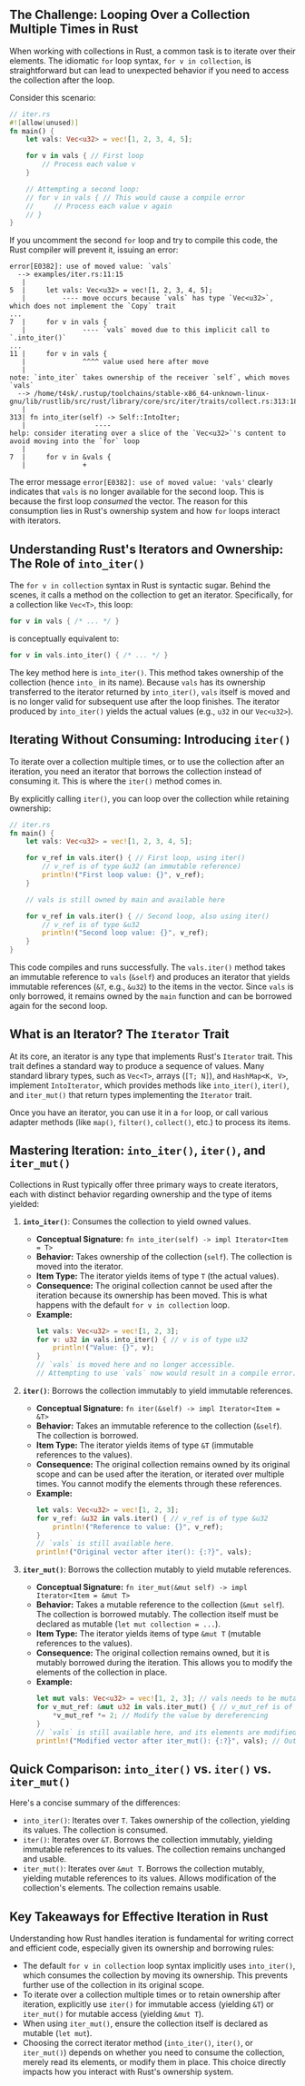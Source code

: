 ## The Challenge: Looping Over a Collection Multiple Times in Rust

When working with collections in Rust, a common task is to iterate over their elements. The idiomatic `for` loop syntax, `for v in collection`, is straightforward but can lead to unexpected behavior if you need to access the collection after the loop.

Consider this scenario:
```rust
// iter.rs
#![allow(unused)]
fn main() {
    let vals: Vec<u32> = vec![1, 2, 3, 4, 5];

    for v in vals { // First loop
        // Process each value v
    }

    // Attempting a second loop:
    // for v in vals { // This would cause a compile error
    //     // Process each value v again
    // }
}
```
If you uncomment the second `for` loop and try to compile this code, the Rust compiler will prevent it, issuing an error:
```
error[E0382]: use of moved value: `vals`
  --> examples/iter.rs:11:15
   |
5  |     let vals: Vec<u32> = vec![1, 2, 3, 4, 5];
   |         ---- move occurs because `vals` has type `Vec<u32>`, which does not implement the `Copy` trait
...
7  |     for v in vals {
   |              ---- `vals` moved due to this implicit call to `.into_iter()`
...
11 |     for v in vals {
   |              ^^^^ value used here after move
   |
note: `into_iter` takes ownership of the receiver `self`, which moves `vals`
  --> /home/t4sk/.rustup/toolchains/stable-x86_64-unknown-linux-gnu/lib/rustlib/src/rust/library/core/src/iter/traits/collect.rs:313:18
   |
313| fn into_iter(self) -> Self::IntoIter;
   |                 ----
help: consider iterating over a slice of the `Vec<u32>`'s content to avoid moving into the `for` loop
   |
7  |     for v in &vals {
   |              +
```
The error message `error[E0382]: use of moved value: 'vals'` clearly indicates that `vals` is no longer available for the second loop. This is because the first loop *consumed* the vector. The reason for this consumption lies in Rust's ownership system and how `for` loops interact with iterators.

## Understanding Rust's Iterators and Ownership: The Role of `into_iter()`

The `for v in collection` syntax in Rust is syntactic sugar. Behind the scenes, it calls a method on the collection to get an iterator. Specifically, for a collection like `Vec<T>`, this loop:
```rust
for v in vals { /* ... */ }
```
is conceptually equivalent to:
```rust
for v in vals.into_iter() { /* ... */ }
```
The key method here is `into_iter()`. This method takes ownership of the collection (hence `into_` in its name). Because `vals` has its ownership transferred to the iterator returned by `into_iter()`, `vals` itself is moved and is no longer valid for subsequent use after the loop finishes. The iterator produced by `into_iter()` yields the actual values (e.g., `u32` in our `Vec<u32>`).

## Iterating Without Consuming: Introducing `iter()`

To iterate over a collection multiple times, or to use the collection after an iteration, you need an iterator that borrows the collection instead of consuming it. This is where the `iter()` method comes in.

By explicitly calling `iter()`, you can loop over the collection while retaining ownership:
```rust
// iter.rs
fn main() {
    let vals: Vec<u32> = vec![1, 2, 3, 4, 5];

    for v_ref in vals.iter() { // First loop, using iter()
        // v_ref is of type &u32 (an immutable reference)
        println!("First loop value: {}", v_ref);
    }

    // vals is still owned by main and available here

    for v_ref in vals.iter() { // Second loop, also using iter()
        // v_ref is of type &u32
        println!("Second loop value: {}", v_ref);
    }
}
```
This code compiles and runs successfully. The `vals.iter()` method takes an immutable reference to `vals` (`&self`) and produces an iterator that yields immutable references (`&T`, e.g., `&u32`) to the items in the vector. Since `vals` is only borrowed, it remains owned by the `main` function and can be borrowed again for the second loop.

## What is an Iterator? The `Iterator` Trait

At its core, an iterator is any type that implements Rust's `Iterator` trait. This trait defines a standard way to produce a sequence of values. Many standard library types, such as `Vec<T>`, arrays (`[T; N]`), and `HashMap<K, V>`, implement `IntoIterator`, which provides methods like `into_iter()`, `iter()`, and `iter_mut()` that return types implementing the `Iterator` trait.

Once you have an iterator, you can use it in a `for` loop, or call various adapter methods (like `map()`, `filter()`, `collect()`, etc.) to process its items.

## Mastering Iteration: `into_iter()`, `iter()`, and `iter_mut()`

Collections in Rust typically offer three primary ways to create iterators, each with distinct behavior regarding ownership and the type of items yielded:

1.  **`into_iter()`**: Consumes the collection to yield owned values.
    *   **Conceptual Signature:** `fn into_iter(self) -> impl Iterator<Item = T>`
    *   **Behavior:** Takes ownership of the collection (`self`). The collection is moved into the iterator.
    *   **Item Type:** The iterator yields items of type `T` (the actual values).
    *   **Consequence:** The original collection cannot be used after the iteration because its ownership has been moved. This is what happens with the default `for v in collection` loop.
    *   **Example:**
        ```rust
        let vals: Vec<u32> = vec![1, 2, 3];
        for v: u32 in vals.into_iter() { // v is of type u32
            println!("Value: {}", v);
        }
        // `vals` is moved here and no longer accessible.
        // Attempting to use `vals` now would result in a compile error.
        ```

2.  **`iter()`**: Borrows the collection immutably to yield immutable references.
    *   **Conceptual Signature:** `fn iter(&self) -> impl Iterator<Item = &T>`
    *   **Behavior:** Takes an immutable reference to the collection (`&self`). The collection is borrowed.
    *   **Item Type:** The iterator yields items of type `&T` (immutable references to the values).
    *   **Consequence:** The original collection remains owned by its original scope and can be used after the iteration, or iterated over multiple times. You cannot modify the elements through these references.
    *   **Example:**
        ```rust
        let vals: Vec<u32> = vec![1, 2, 3];
        for v_ref: &u32 in vals.iter() { // v_ref is of type &u32
            println!("Reference to value: {}", v_ref);
        }
        // `vals` is still available here.
        println!("Original vector after iter(): {:?}", vals);
        ```

3.  **`iter_mut()`**: Borrows the collection mutably to yield mutable references.
    *   **Conceptual Signature:** `fn iter_mut(&mut self) -> impl Iterator<Item = &mut T>`
    *   **Behavior:** Takes a mutable reference to the collection (`&mut self`). The collection is borrowed mutably. The collection itself must be declared as mutable (`let mut collection = ...`).
    *   **Item Type:** The iterator yields items of type `&mut T` (mutable references to the values).
    *   **Consequence:** The original collection remains owned, but it is mutably borrowed during the iteration. This allows you to modify the elements of the collection in place.
    *   **Example:**
        ```rust
        let mut vals: Vec<u32> = vec![1, 2, 3]; // vals needs to be mutable
        for v_mut_ref: &mut u32 in vals.iter_mut() { // v_mut_ref is of type &mut u32
            *v_mut_ref *= 2; // Modify the value by dereferencing
        }
        // `vals` is still available here, and its elements are modified.
        println!("Modified vector after iter_mut(): {:?}", vals); // Output: [2, 4, 6]
        ```

## Quick Comparison: `into_iter()` vs. `iter()` vs. `iter_mut()`

Here's a concise summary of the differences:

*   `into_iter()`: Iterates over `T`. Takes ownership of the collection, yielding its values. The collection is consumed.
*   `iter()`: Iterates over `&T`. Borrows the collection immutably, yielding immutable references to its values. The collection remains unchanged and usable.
*   `iter_mut()`: Iterates over `&mut T`. Borrows the collection mutably, yielding mutable references to its values. Allows modification of the collection's elements. The collection remains usable.

## Key Takeaways for Effective Iteration in Rust

Understanding how Rust handles iteration is fundamental for writing correct and efficient code, especially given its ownership and borrowing rules:

*   The default `for v in collection` loop syntax implicitly uses `into_iter()`, which consumes the collection by moving its ownership. This prevents further use of the collection in its original scope.
*   To iterate over a collection multiple times or to retain ownership after iteration, explicitly use `iter()` for immutable access (yielding `&T`) or `iter_mut()` for mutable access (yielding `&mut T`).
*   When using `iter_mut()`, ensure the collection itself is declared as mutable (`let mut`).
*   Choosing the correct iterator method (`into_iter()`, `iter()`, or `iter_mut()`) depends on whether you need to consume the collection, merely read its elements, or modify them in place. This choice directly impacts how you interact with Rust's ownership system.